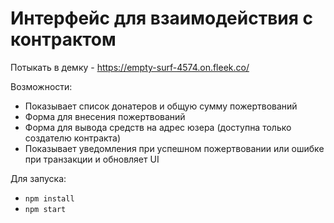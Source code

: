 # Интерфейс для взаимодействия с контрактом

Потыкать в демку - https://empty-surf-4574.on.fleek.co/

Возможности:
- Показывает список донатеров и общую сумму пожертвований
- Форма для внесения пожертвований
- Форма для вывода средств на адрес юзера (доступна только создателю контракта)
- Показывает уведомления при успешном пожертвовании или ошибке при транзакции и обновляет UI

Для запуска:
- `npm install`
- `npm start`
